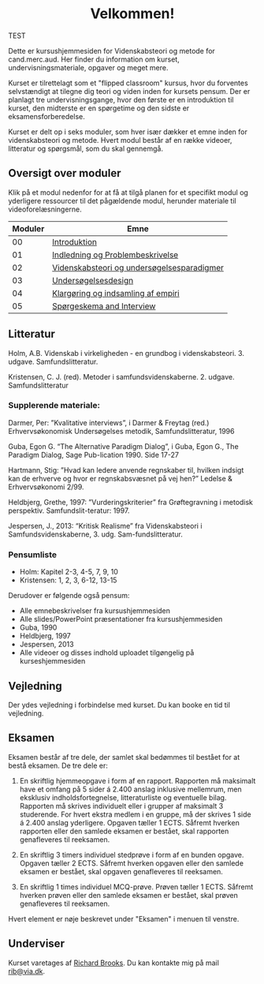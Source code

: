 <h1 align="center">Velkommen!</h1>

TEST

Dette er kursushjemmesiden for Videnskabsteori og metode for cand.merc.aud. Her finder du information om kurset, undervisningsmateriale, opgaver og meget mere. 

Kurset er tilrettelagt som et "flipped classroom" kursus, hvor du forventes selvstændigt at tilegne dig teori og viden inden for kursets pensum. Der er planlagt tre undervisningsgange, hvor den første er en introduktion til kurset, den midterste er en spørgetime og den sidste er eksamensforberedelse.

Kurset er delt op i seks moduler, som hver især dækker et emne inden for videnskabsteori og metode. Hvert modul består af en række videoer, litteratur og spørgsmål, som du skal gennemgå.

## Oversigt over moduler

Klik på et modul nedenfor for at få at tilgå planen for et specifikt modul og yderligere ressourcer til det pågældende modul, herunder materiale til videoforelæsningerne.


| Moduler | Emne                                                                                  |
|---------|---------------------------------------------------------------------------------------|
| 00      | [Introduktion](Modul_0)                                                    |
| 01      | [Indledning og Problembeskrivelse](Modul_1)                                |
| 02      | [Videnskabsteori og undersøgelsesparadigmer](Modul_2)                      |
| 03      | [Undersøgelsesdesign](Modul_3)                                             |
| 04      | [Klargøring og indsamling af empiri](Modul_4)                              |
| 05      | [Spørgeskema and Interview](Modul_5)                                       |

## Litteratur
Holm, A.B. Videnskab i virkeligheden - en grundbog i videnskabsteori. 3. udgave. Samfundslitteratur.

Kristensen, C. J. (red). Metoder i samfundsvidenskaberne. 2. udgave. Samfundslitteratur

### Supplerende materiale:

Darmer, Per: ”Kvalitative interviews”, i Darmer & Freytag (red.) Erhvervsøkonomisk Undersøgelses metodik, Samfundslitteratur, 1996

Guba, Egon G. “The Alternative Paradigm Dialog”, i Guba, Egon G., The Paradigm Dialog, Sage Pub-lication 1990. Side 17-27

Hartmann, Stig: ”Hvad kan ledere anvende regnskaber til, hvilken indsigt kan de erhverve og hvor er regnskabsvæsnet på vej hen?” Ledelse & Erhvervsøkonomi 2/99.

Heldbjerg, Grethe, 1997: ”Vurderingskriterier” fra Grøftegravning i metodisk perspektiv. Samfundslit-teratur: 1997.

Jespersen, J., 2013: “Kritisk Realisme” fra Videnskabsteori i Samfundsvidenskaberne, 3. udg. Sam-fundslitteratur.

### Pensumliste

* Holm: Kapitel 2-3, 4-5, 7, 9, 10
* Kristensen: 1, 2, 3, 6-12, 13-15

Derudover er følgende også pensum:

* Alle emnebeskrivelser fra kursushjemmesiden
* Alle slides/PowerPoint præsentationer fra kursushjemmesiden
* Guba, 1990
* Heldbjerg, 1997
* Jespersen, 2013
* Alle videoer og disses indhold uploadet tilgøngelig på kurseshjemmesiden

## Vejledning
Der ydes vejledning i forbindelse med kurset. Du kan booke en tid til vejledning.

## Eksamen
Eksamen består af tre dele, der samlet skal bedømmes til bestået for at bestå eksamen. De tre dele er:

1. En skriftlig hjemmeopgave i form af en rapport. Rapporten må maksimalt have et omfang på 5 sider á 2.400 anslag inklusive mellemrum, men eksklusiv indholdsfortegnelse, litteraturliste og eventuelle bilag. Rapporten må skrives individuelt eller i grupper af maksimalt 3 studerende. For hvert ekstra medlem i en gruppe, må der skrives 1 side á 2.400 anslag yderligere. Opgaven tæller 1 ECTS. Såfremt hverken rapporten eller den samlede eksamen er bestået, skal rapporten genafleveres til reeksamen.

2. En skriftlig 3 timers individuel stedprøve i form af en bunden opgave. Opgaven tæller 2 ECTS. Såfremt hverken opgaven eller den samlede eksamen er bestået, skal opgaven genafleveres til reeksamen.

3. En skriftlig 1 times individuel MCQ-prøve. Prøven tæller 1 ECTS. Såfremt hverken prøven eller den samlede eksamen er bestået, skal prøven genafleveres til reeksamen.

Hvert element er nøje beskrevet under "Eksamen" i menuen til venstre.

## Underviser
Kurset varetages af [Richard Brooks](https://rbrooksdk.github.io/). Du kan kontakte mig på mail [rib@via.dk](mailto:rib@via.dk).




